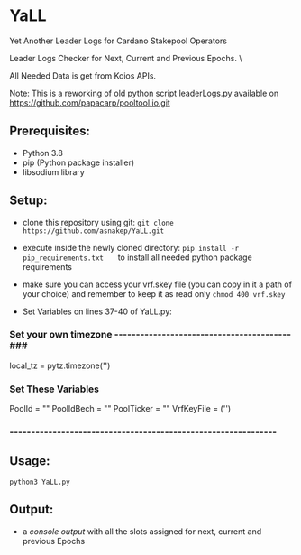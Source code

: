 # YaLL
Yet Another Leader Logs for Cardano Stakepool Operators

Leader Logs Checker for Next, Current and Previous Epochs. \

All Needed Data is get from Koios APIs.

Note: This is a reworking of old python script leaderLogs.py 
available on https://github.com/papacarp/pooltool.io.git

## Prerequisites:
- Python 3.8
- pip (Python package installer)
- libsodium library

## Setup:
- clone this repository using git: ``` git clone https://github.com/asnakep/YaLL.git ```
- execute inside the newly cloned directory: ```pip install -r pip_requirements.txt   ```  to install all needed python package requirements
- make sure you can access your vrf.skey file (you can copy in it a path of your choice) and remember to keep it as read only ``` chmod 400 vrf.skey ```

- Set Variables on lines 37-40 of YaLL.py:

### Set your own timezone -----------------------------------------###
local_tz = pytz.timezone('')

### Set These Variables ###
PoolId = ""
PoolIdBech = ""
PoolTicker = ""
VrfKeyFile = ('')
### -------------------------------------------------------------- ###


## Usage:
``` python3 YaLL.py ```

## Output: 
- a *console output* with all the slots assigned for next, current and previous Epochs
